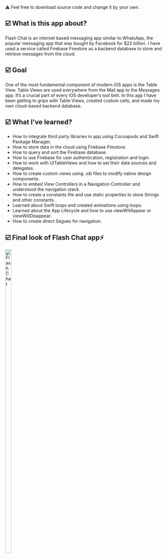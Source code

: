 ⚠️ Feel free to download source code and change it by your own.
<h2>☑️ What is this app about?</h2>
<p>Flash Chat is an internet based messaging app similar to WhatsApp, the popular messaging app that was bought by Facebook for $22 billion. I have used a service called Firebase Firestore as a backend database to store and retrieve messages from the cloud.</p>
<h2>☑️ Goal</h2>
<p>One of the most fundamental component of modern iOS apps is the Table View. Table Views are used everywhere from the Mail app to the Messages app. It’s a crucial part of every iOS developer’s tool belt. In this app I have been getting to grips with Table Views, created custom cells, and made my own cloud-based backend database.</p>
<h2>☑️ What I've learned?</h2>
<ul>
  <li>How to integrate third party libraries in app using Cocoapods and Swift Package Manager.</li>
  <li>How to store data in the cloud using Firebase Firestore.</li>
  <li>How to query and sort the Firebase database.</li>
  <li>How to use Firebase for user authentication, registration and login.</li>
  <li>How to work with UITableViews and how to set their data sources and delegates.</li>
  <li>How to create custom views using .xib files to modify native design components.</li>
  <li>How to embed View Controllers in a Navigation Controller and understood the navigation stack.</li>
  <li>How to create a constants file and use static properties to store Strings and other constants.</li>
  <li>Learned about Swift loops and created animations using loops.</li>
  <li>Learned about the App Lifecycle and how to use viewWillAppear or viewWillDisappear.</li>
  <li>How to create direct Segues for navigation. </li>

</ul>
<h2>☑️ Final look of Flash Chat app⚡️</h2>
<img src="flashChat.gif" alt="FlashChat" width="20%" height="50%">


